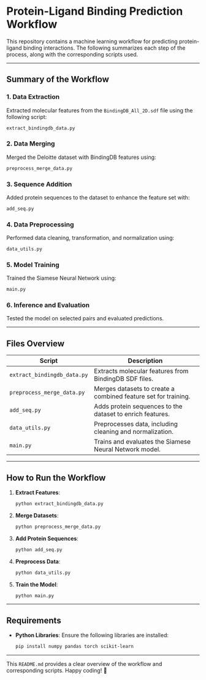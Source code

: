 # Protein-Ligand Binding Prediction Workflow

This repository contains a machine learning workflow for predicting protein-ligand binding interactions. The following summarizes each step of the process, along with the corresponding scripts used.

---

## Summary of the Workflow

### 1. Data Extraction

Extracted molecular features from the `BindingDB_All_2D.sdf` file using the following script:

```bash
extract_bindingdb_data.py
```

### 2. Data Merging

Merged the Deloitte dataset with BindingDB features using:

```bash
preprocess_merge_data.py
```

### 3. Sequence Addition

Added protein sequences to the dataset to enhance the feature set with:

```bash
add_seq.py
```

### 4. Data Preprocessing

Performed data cleaning, transformation, and normalization using:

```bash
data_utils.py
```

### 5. Model Training

Trained the Siamese Neural Network using:

```bash
main.py
```

### 6. Inference and Evaluation

Tested the model on selected pairs and evaluated predictions.

---

## Files Overview

| **Script**                   | **Description**                                                                 |
|-------------------------------|---------------------------------------------------------------------------------|
| `extract_bindingdb_data.py`  | Extracts molecular features from BindingDB SDF files.                           |
| `preprocess_merge_data.py`   | Merges datasets to create a combined feature set for training.                 |
| `add_seq.py`                 | Adds protein sequences to the dataset to enrich features.                      |
| `data_utils.py`              | Preprocesses data, including cleaning and normalization.                       |
| `main.py`                    | Trains and evaluates the Siamese Neural Network model.                         |

---

## How to Run the Workflow

1. **Extract Features**:

   ```bash
   python extract_bindingdb_data.py
   ```

2. **Merge Datasets**:

   ```bash
   python preprocess_merge_data.py
   ```

3. **Add Protein Sequences**:

   ```bash
   python add_seq.py
   ```

4. **Preprocess Data**:

   ```bash
   python data_utils.py
   ```

5. **Train the Model**:

   ```bash
   python main.py
   ```

---

## Requirements

- **Python Libraries**: Ensure the following libraries are installed:

  ```bash
  pip install numpy pandas torch scikit-learn
  ```

---

This `README.md` provides a clear overview of the workflow and corresponding scripts. Happy coding! 🚀
